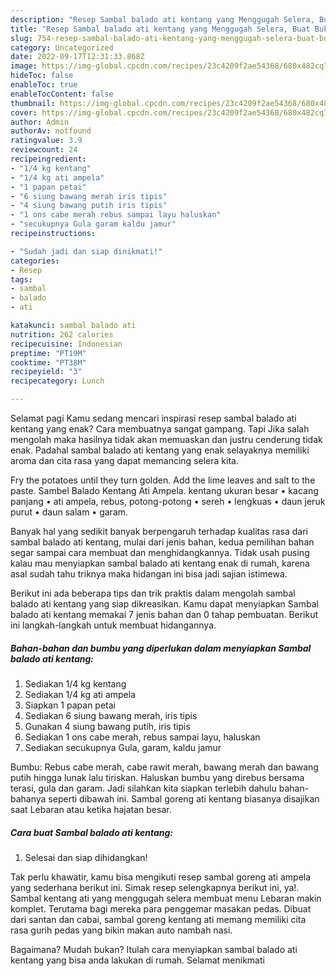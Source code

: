 ```yaml
---
description: "Resep Sambal balado ati kentang yang Menggugah Selera, Buat Buka Puasa}"
title: "Resep Sambal balado ati kentang yang Menggugah Selera, Buat Buka Puasa}"
slug: 754-resep-sambal-balado-ati-kentang-yang-menggugah-selera-buat-buka-puasa
category: Uncategorized
date: 2022-09-17T12:31:33.868Z
image: https://img-global.cpcdn.com/recipes/23c4209f2ae54368/680x482cq70/sambal-balado-ati-kentang-foto-resep-utama.jpg
hideToc: false
enableToc: true
enableTocContent: false
thumbnail: https://img-global.cpcdn.com/recipes/23c4209f2ae54368/680x482cq70/sambal-balado-ati-kentang-foto-resep-utama.jpg
cover: https://img-global.cpcdn.com/recipes/23c4209f2ae54368/680x482cq70/sambal-balado-ati-kentang-foto-resep-utama.jpg
author: Admin
authorAv: notfound
ratingvalue: 3.9
reviewcount: 24
recipeingredient:
- "1/4 kg kentang"
- "1/4 kg ati ampela"
- "1 papan petai"
- "6 siung bawang merah iris tipis"
- "4 siung bawang putih iris tipis"
- "1 ons cabe merah rebus sampai layu haluskan"
- "secukupnya Gula garam kaldu jamur"
recipeinstructions:

- "Sudah jadi dan siap dinikmati!"
categories:
- Resep
tags:
- sambal
- balado
- ati

katakunci: sambal balado ati 
nutrition: 262 calories
recipecuisine: Indonesian
preptime: "PT19M"
cooktime: "PT38M"
recipeyield: "3"
recipecategory: Lunch

---
```



Selamat pagi Kamu sedang mencari inspirasi resep sambal balado ati kentang yang enak? Cara membuatnya sangat gampang. Tapi Jika salah mengolah maka hasilnya tidak akan memuaskan dan justru cenderung tidak enak. Padahal sambal balado ati kentang yang enak selayaknya memiliki aroma dan cita rasa yang dapat memancing selera kita.


Fry the potatoes until they turn golden. Add the lime leaves and salt to the paste. Sambel Balado Kentang Ati Ampela. kentang ukuran besar • kacang panjang • ati ampela, rebus, potong-potong • sereh • lengkuas • daun jeruk purut • daun salam • garam.

Banyak hal yang sedikit banyak berpengaruh terhadap kualitas rasa dari sambal balado ati kentang, mulai dari jenis bahan, kedua pemilihan bahan segar sampai cara membuat dan menghidangkannya. Tidak usah pusing kalau mau menyiapkan sambal balado ati kentang enak di rumah, karena asal sudah tahu triknya maka hidangan ini bisa jadi sajian istimewa.


Berikut ini ada beberapa tips dan trik praktis dalam mengolah sambal balado ati kentang yang siap dikreasikan. Kamu dapat menyiapkan Sambal balado ati kentang memakai 7 jenis bahan dan 0 tahap pembuatan. Berikut ini langkah-langkah untuk membuat hidangannya.

<!--inarticleads1-->

##### Bahan-bahan dan bumbu yang diperlukan dalam menyiapkan Sambal balado ati kentang:

1. Sediakan 1/4 kg kentang
1. Sediakan 1/4 kg ati ampela
1. Siapkan 1 papan petai
1. Sediakan 6 siung bawang merah, iris tipis
1. Gunakan 4 siung bawang putih, iris tipis
1. Sediakan 1 ons cabe merah, rebus sampai layu, haluskan
1. Sediakan secukupnya Gula, garam, kaldu jamur


Bumbu: Rebus cabe merah, cabe rawit merah, bawang merah dan bawang putih hingga lunak lalu tiriskan. Haluskan bumbu yang direbus bersama terasi, gula dan garam. Jadi silahkan kita siapkan terlebih dahulu bahan-bahanya seperti dibawah ini. Sambal goreng ati kentang biasanya disajikan saat Lebaran atau ketika hajatan besar. 

<!--inarticleads2-->

##### Cara buat Sambal balado ati kentang:


1. Selesai dan siap dihidangkan!

Tak perlu khawatir, kamu bisa mengikuti resep sambal goreng ati ampela yang sederhana berikut ini. Simak resep selengkapnya berikut ini, ya!. Sambal kentang ati yang menggugah selera membuat menu Lebaran makin komplet. Terutama bagi mereka para penggemar masakan pedas. Dibuat dari santan dan cabai, sambal goreng kentang ati memang memiliki cita rasa gurih pedas yang bikin makan auto nambah nasi. 

Bagaimana? Mudah bukan? Itulah cara menyiapkan sambal balado ati kentang yang bisa anda lakukan di rumah. Selamat menikmati
